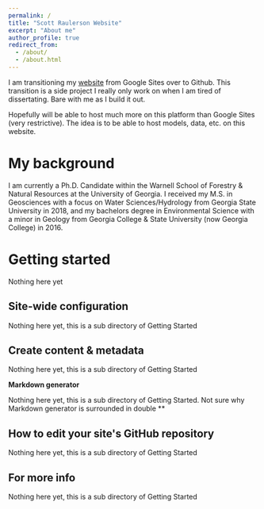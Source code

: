 ```yaml
---
permalink: /
title: "Scott Raulerson Website"
excerpt: "About me"
author_profile: true
redirect_from: 
  - /about/
  - /about.html
---
```


I am transitioning my [website](https://www.scottraulerson.com/) from Google Sites over to Github. This transition is a side project I really only work on when I am tired of dissertating. Bare with me as I build it out.

Hopefully will be able to host much more on this platform than Google Sites (very restrictive). The idea is to be able to host models, data, etc. on this website.

My background
======
I am currently a Ph.D. Candidate within the Warnell School of Forestry & Natural Resources at the University of Georgia. I received my M.S. in Geosciences with a focus on Water Sciences/Hydrology from Georgia State University in 2018, and my bachelors degree in Environmental Science with a minor in Geology from Georgia College & State University (now Georgia College) in 2016. 

Getting started
======
Nothing here yet

Site-wide configuration
------
Nothing here yet, this is a sub directory of Getting Started

Create content & metadata
------
Nothing here yet, this is a sub directory of Getting Started

**Markdown generator**

Nothing here yet, this is a sub directory of Getting Started. Not sure why Markdown generator is surrounded in double **

How to edit your site's GitHub repository
------
Nothing here yet, this is a sub directory of Getting Started

For more info
------
Nothing here yet, this is a sub directory of Getting Started
